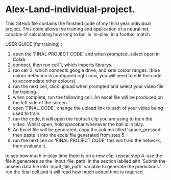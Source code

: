 # Alex-Land-individual-project.
This GitHub file contains the finished code of my third year individual project.
This code allows the training and application of a neural net, capable of calculating how long to ball is 'in-play' in a football match.

USER GUIDE (for training) :
1) open the 'FINAL PROJECT CODE' and when prompted, select open in Colab.
2) connect, then run cell 1, which imports librarys.
3) run cell 2, which connects google drive, and sets colour ranges.
(blue colour detection is configured right now, you will need to edit the code to accomodate other colours)
4) run the next cell, click upload when prompted and select your video file for training.
5) when complete, run the following cell. An excel file will be produced on the left side of the screen.
6) open 'FINAL_CODE', change the upload link to path of your video being used to train.
7) run the code, it will open the football clip you are using to train the video. Whilst open, hold spacebar whenever the ball is in play.
8) An Excel file will be generated, copy the column titled 'space_pressed' then paste it into the excel file generated from step 5.
9) run the next cell on 'FINAL PROJECT CODE' this will train the network, then evaluate it.

to see how much in-play time there is on a new clip, repeat step 4. use the file it generates as the 'input_file_path' in the section lablled eith 'Submit the unseen data file into 'input_file_path' variable to generate the predictions.'
run the final cell and it will read how much added time is requried.
